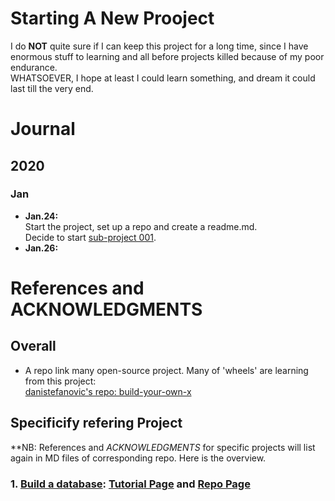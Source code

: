 # Starting A New Prooject  
I do **NOT** quite sure if I can keep this project for a long time, since I have enormous stuff to learning and all before projects killed because of my poor endurance.  
WHATSOEVER, I hope at least I could learn something, and dream it could last till the very end.

# Journal
## 2020
### Jan
* **Jan.24:**  
    Start the project, set up a repo and create a readme.md.  
    Decide to start [sub-project 001](https://github.com/scbzfarmingtest/Reinventing_the_Wheel/001_Build_a_database).
* **Jan.26:** 

# References and  **ACKNOWLEDGMENTS**  
## Overall 
* A repo link many open-source project. Many of 'wheels' are learning from this project: </br>[danistefanovic's repo: build-your-own-x](https://github.com/danistefanovic/build-your-own-x)   


## Specificify refering Project  
**NB: References and *ACKNOWLEDGMENTS* for specific projects will list again in MD files of corresponding repo. Here is the overview.

### 1. [Build a database](https://github.com/scbzfarmingtest/Reinventing_the_Wheel/tree/master/001_Build_a_database): [Tutorial Page](https://cstack.github.io/db_tutorial/) and [Repo Page](https://github.com/cstack/db_tutorial)